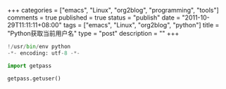 +++
categories = ["emacs", "Linux", "org2blog", "programming", "tools"]
comments = true
published = true
status = "publish"
date = "2011-10-29T11:11:11+08:00"
tags = ["emacs", "Linux", "org2blog", "python"]
title = "Python获取当前用户名"
type = "post"
description = ""
+++


```python
!/usr/bin/env python
-*- encoding: utf-8 -*-

import getpass

getpass.getuser()
```
<!--more-->